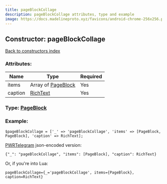 ```yaml
---
title: pageBlockCollage
description: pageBlockCollage attributes, type and example
image: https://docs.madelineproto.xyz/favicons/android-chrome-256x256.png
---
```

## Constructor: pageBlockCollage  
[Back to constructors index](index.md)



### Attributes:

| Name     |    Type       | Required |
|----------|---------------|----------|
|items|Array of [PageBlock](../types/PageBlock.md) | Yes|
|caption|[RichText](../types/RichText.md) | Yes|



### Type: [PageBlock](../types/PageBlock.md)


### Example:

```
$pageBlockCollage = ['_' => 'pageBlockCollage', 'items' => [PageBlock, PageBlock], 'caption' => RichText];
```  

[PWRTelegram](https://pwrtelegram.xyz) json-encoded version:

```
{"_": "pageBlockCollage", "items": [PageBlock], "caption": RichText}
```


Or, if you're into Lua:  


```
pageBlockCollage={_='pageBlockCollage', items={PageBlock}, caption=RichText}

```


